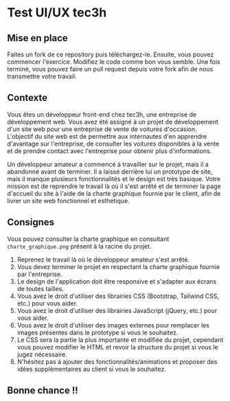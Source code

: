 # Test UI/UX tec3h

## Mise en place
Faites un fork de ce repository puis téléchargez-le.
Ensuite, vous pouvez commencer l'exercice. Modifiez le code comme bon vous semble.
Une fois terminé, vous pouvez faire un pull request depuis votre fork afin de nous transmettre votre travail.

## Contexte
Vous êtes un développeur front-end chez tec3h, une entreprise de développement web. Vous avez été assigné à un projet de développement d'un site web pour une entreprise de vente de voitures d'occasion. L'objectif du site web est de permettre aux internautes d'en apprendre d'avantage sur l'entreprise, de consulter les voitures disponibles à la vente et de prendre contact avec l'entreprise pour obtenir plus d'informations.

Un développeur amateur a commencé à travailler sur le projet, mais il a abandonné avant de terminer. Il a laissé derrière lui un prototype de site, mais il manque plusieurs fonctionnalités et le design est très basique. Votre mission est de reprendre le travail là où il s'est arrêté et de terminer la page d'accueil du site à l'aide de la charte graphique fournie par le client, afin de livrer un site web fonctionnel et esthétique.

## Consignes

Vous pouvez consulter la charte graphique en consultant `charte_graphique.png` présent à la racine du projet.

1. Reprenez le travail là où le développeur amateur s'est arrêté.
2. Vous devez terminer le projet en respectant la charte graphique fournie par l'entreprise.
3. Le design de l'application doit être responsive et s'adapter aux écrans de toutes tailles.
4. Vous avez le droit d'utiliser des librairies CSS (Bootstrap, Tailwind CSS, etc.) pour vous aider.
5. Vous avez le droit d'utiliser des librairies JavaScript (jQuery, etc.) pour vous aider.
6. Vous avez le droit d'utiliser des images externes pour remplacer les images présentes dans le prototype si vous le souhaitez.
7. Le CSS sera la partie la plus importante et modifiée du projet, cependant vous pouvez modifier le HTML et revoir la structure du projet si vous le jugez nécessaire.
8. N'hésitez pas à ajouter des fonctionnalités/animations et proposer des idées supplémentaires au client si vous le souhaitez.

## Bonne chance !!
